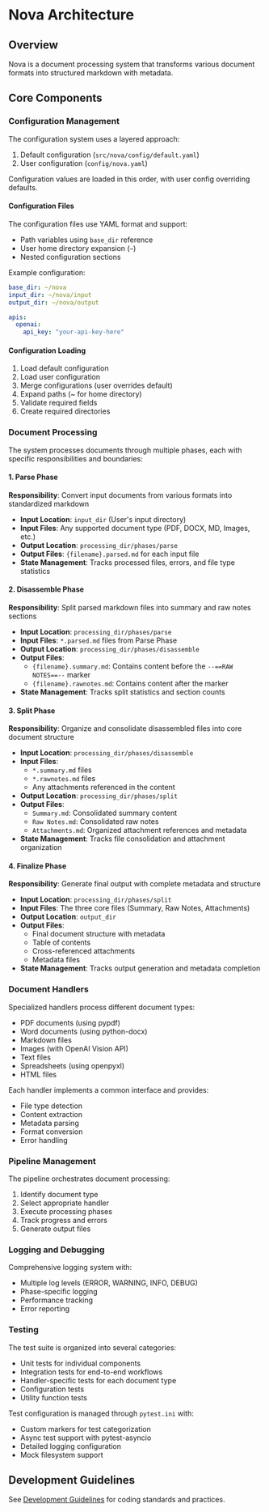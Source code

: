 # Nova Architecture

## Overview

Nova is a document processing system that transforms various document formats into structured markdown with metadata.

## Core Components

### Configuration Management

The configuration system uses a layered approach:

1. Default configuration (`src/nova/config/default.yaml`)
2. User configuration (`config/nova.yaml`)

Configuration values are loaded in this order, with user config overriding defaults.

#### Configuration Files

The configuration files use YAML format and support:
- Path variables using `base_dir` reference
- User home directory expansion (`~`)
- Nested configuration sections

Example configuration:
```yaml
base_dir: ~/nova
input_dir: ~/nova/input
output_dir: ~/nova/output

apis:
  openai:
    api_key: "your-api-key-here"
```

#### Configuration Loading

1. Load default configuration
2. Load user configuration
3. Merge configurations (user overrides default)
4. Expand paths (~ for home directory)
5. Validate required fields
6. Create required directories

### Document Processing

The system processes documents through multiple phases, each with specific responsibilities and boundaries:

#### 1. Parse Phase
**Responsibility**: Convert input documents from various formats into standardized markdown
- **Input Location**: `input_dir` (User's input directory)
- **Input Files**: Any supported document type (PDF, DOCX, MD, Images, etc.)
- **Output Location**: `processing_dir/phases/parse`
- **Output Files**: `{filename}.parsed.md` for each input file
- **State Management**: Tracks processed files, errors, and file type statistics

#### 2. Disassemble Phase
**Responsibility**: Split parsed markdown files into summary and raw notes sections
- **Input Location**: `processing_dir/phases/parse`
- **Input Files**: `*.parsed.md` files from Parse Phase
- **Output Location**: `processing_dir/phases/disassemble`
- **Output Files**: 
  - `{filename}.summary.md`: Contains content before the `--==RAW NOTES==--` marker
  - `{filename}.rawnotes.md`: Contains content after the marker
- **State Management**: Tracks split statistics and section counts

#### 3. Split Phase
**Responsibility**: Organize and consolidate disassembled files into core document structure
- **Input Location**: `processing_dir/phases/disassemble`
- **Input Files**: 
  - `*.summary.md` files
  - `*.rawnotes.md` files
  - Any attachments referenced in the content
- **Output Location**: `processing_dir/phases/split`
- **Output Files**:
  - `Summary.md`: Consolidated summary content
  - `Raw Notes.md`: Consolidated raw notes
  - `Attachments.md`: Organized attachment references and metadata
- **State Management**: Tracks file consolidation and attachment organization

#### 4. Finalize Phase
**Responsibility**: Generate final output with complete metadata and structure
- **Input Location**: `processing_dir/phases/split`
- **Input Files**: The three core files (Summary, Raw Notes, Attachments)
- **Output Location**: `output_dir`
- **Output Files**: 
  - Final document structure with metadata
  - Table of contents
  - Cross-referenced attachments
  - Metadata files
- **State Management**: Tracks output generation and metadata completion

### Document Handlers

Specialized handlers process different document types:
- PDF documents (using pypdf)
- Word documents (using python-docx)
- Markdown files
- Images (with OpenAI Vision API)
- Text files
- Spreadsheets (using openpyxl)
- HTML files

Each handler implements a common interface and provides:
- File type detection
- Content extraction
- Metadata parsing
- Format conversion
- Error handling

### Pipeline Management

The pipeline orchestrates document processing:
1. Identify document type
2. Select appropriate handler
3. Execute processing phases
4. Track progress and errors
5. Generate output files

### Logging and Debugging

Comprehensive logging system with:
- Multiple log levels (ERROR, WARNING, INFO, DEBUG)
- Phase-specific logging
- Performance tracking
- Error reporting

### Testing

The test suite is organized into several categories:
- Unit tests for individual components
- Integration tests for end-to-end workflows
- Handler-specific tests for each document type
- Configuration tests
- Utility function tests

Test configuration is managed through `pytest.ini` with:
- Custom markers for test categorization
- Async test support with pytest-asyncio
- Detailed logging configuration
- Mock filesystem support

## Development Guidelines

See [Development Guidelines](development.md) for coding standards and practices.